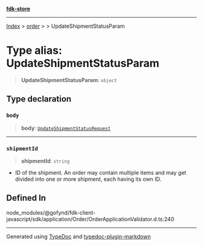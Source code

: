 [**fdk-store**](../../../README.md)
***

[Index](../../../API.md) > [order](../../README.md) > [<internal>](../README.md) > UpdateShipmentStatusParam

# Type alias: UpdateShipmentStatusParam

> **UpdateShipmentStatusParam**: `object`

## Type declaration

### `body`

> **body**: [`UpdateShipmentStatusRequest`](type-alias.UpdateShipmentStatusRequest.md)

***

### `shipmentId`

> **shipmentId**: `string`

- ID of the shipment. An order may contain
multiple items and may get divided into one or more shipment, each having
its own ID.

## Defined In

node\_modules/@gofynd/fdk-client-javascript/sdk/application/Order/OrderApplicationValidator.d.ts:240

***
Generated using [TypeDoc](https://typedoc.org/) and [typedoc-plugin-markdown](https://www.npmjs.com/package/typedoc-plugin-markdown)
